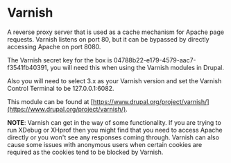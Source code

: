 <h1>Varnish</h1>

A reverse proxy server that is used as a cache mechanism for Apache page requests. Varnish listens on port 80, but it can be bypassed by directly accessing Apache on port 8080.

The Varnish secret key for the box is 04788b22-e179-4579-aac7-f3541fb40391, you will need this when using the Varnish modules in Drupal.

Also you will need to select 3.x as your Varnish version and set the Varnish Control Terminal to be 127.0.0.1:6082.

This module can be found at [https://www.drupal.org/project/varnish/](https://www.drupal.org/project/varnish/).

<strong>NOTE</strong>: Varnish can get in the way of some functionality. If you are trying to run XDebug or XHprof then you might find that you need to access Apache directly or you won't see any responses coming through. Varnish can also cause some issues with anonymous users when certain cookies are required as the cookies tend to be blocked by Varnish.
